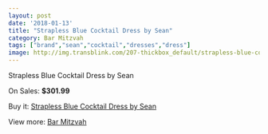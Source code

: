 ```yaml
---
layout: post
date: '2018-01-13'
title: "Strapless Blue Cocktail Dress by Sean"
category: Bar Mitzvah
tags: ["brand","sean","cocktail","dresses","dress"]
image: http://img.transblink.com/207-thickbox_default/strapless-blue-cocktail-dress-by-sean.jpg
---
```

Strapless Blue Cocktail Dress by Sean

On Sales: **$301.99**
<a href="https://www.transblink.com/en/bar-mitzvah/55-strapless-blue-cocktail-dress-by-sean.html"><amp-img layout="responsive" width="600" height="600" src="//img.transblink.com/207-thickbox_default/strapless-blue-cocktail-dress-by-sean.jpg" alt="Strapless Blue Cocktail Dress by Sean 0" /></a>
<a href="https://www.transblink.com/en/bar-mitzvah/55-strapless-blue-cocktail-dress-by-sean.html"><amp-img layout="responsive" width="600" height="600" src="//img.transblink.com/209-thickbox_default/strapless-blue-cocktail-dress-by-sean.jpg" alt="Strapless Blue Cocktail Dress by Sean 1" /></a>
<a href="https://www.transblink.com/en/bar-mitzvah/55-strapless-blue-cocktail-dress-by-sean.html"><amp-img layout="responsive" width="600" height="600" src="//img.transblink.com/208-thickbox_default/strapless-blue-cocktail-dress-by-sean.jpg" alt="Strapless Blue Cocktail Dress by Sean 2" /></a>

Buy it: [Strapless Blue Cocktail Dress by Sean](https://www.transblink.com/en/bar-mitzvah/55-strapless-blue-cocktail-dress-by-sean.html "Strapless Blue Cocktail Dress by Sean")

View more: [Bar Mitzvah](https://www.transblink.com/en/2-bar-mitzvah "Bar Mitzvah")